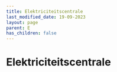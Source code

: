 ```yaml
---
title: Elektriciteitscentrale
last_modified_date: 19-09-2023
layout: page
parent: E
has_children: false
---
```


Elektriciteitscentrale
======================

